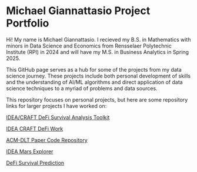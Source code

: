 # Michael Giannattasio Project Portfolio

Hi! My name is Michael Giannattasio. I recieved my B.S. in Mathematics with minors in Data Science and Economics from Rensselaer Polytechnic Institute (RPI) in 2024 and will have my M.S. in Business Analytics in Spring 2025. 

This GitHub page serves as a hub for some of the projects from my data science journey. These projects include both personal development of skills and the understanding of AI/ML algorithms and direct application of data science techniques to a myriad of problems and data sources.

This repository focuses on personal projects, but here are some repository links for larger projects I have worked on:

[IDEA/CRAFT DeFi Survival Analysis Toolkit](https://github.rpi.edu/DataINCITE/DeFi_App/wiki)

[IDEA CRAFT DeFi Work](https://github.rpi.edu/DataINCITE/IDEA-DeFi-CRAFT)

[ACM-DLT Paper Code Repository](https://github.com/aaronmicahgreen/DeFi-Survival-Analysis-ACM-DLT)

[IDEA Mars Explorer](https://github.rpi.edu/RensselaerIDEA/MarsExplorer)

[DeFi Survival Prediction](https://github.rpi.edu/DataINCITE/DeFi_Survival_Data_NeurIPS2024)

